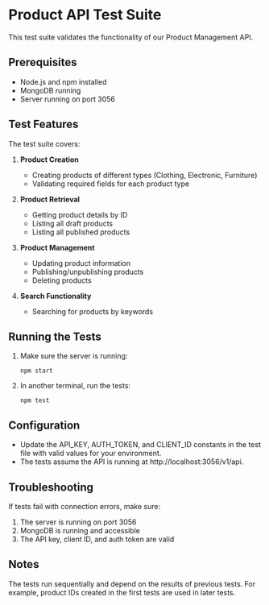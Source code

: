 # Product API Test Suite

This test suite validates the functionality of our Product Management API.

## Prerequisites

- Node.js and npm installed
- MongoDB running
- Server running on port 3056

## Test Features

The test suite covers:

1. **Product Creation**
   - Creating products of different types (Clothing, Electronic, Furniture)
   - Validating required fields for each product type

2. **Product Retrieval**
   - Getting product details by ID
   - Listing all draft products
   - Listing all published products

3. **Product Management**
   - Updating product information
   - Publishing/unpublishing products
   - Deleting products

4. **Search Functionality**
   - Searching for products by keywords

## Running the Tests

1. Make sure the server is running:
   ```
   npm start
   ```

2. In another terminal, run the tests:
   ```
   npm test
   ```

## Configuration

- Update the API_KEY, AUTH_TOKEN, and CLIENT_ID constants in the test file with valid values for your environment.
- The tests assume the API is running at http://localhost:3056/v1/api.

## Troubleshooting

If tests fail with connection errors, make sure:
1. The server is running on port 3056
2. MongoDB is running and accessible
3. The API key, client ID, and auth token are valid

## Notes

The tests run sequentially and depend on the results of previous tests. For example, product IDs created in the first tests are used in later tests.
